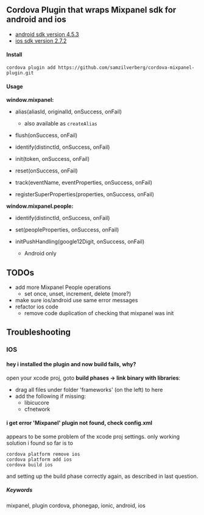 
## Cordova Plugin that wraps Mixpanel sdk for android and ios

- [android sdk version 4.5.3](https://github.com/mixpanel/mixpanel-android/tree/v4.5.3)
- [ios sdk version 2.7.2](https://github.com/mixpanel/mixpanel-iphone/tree/v2.7.2)

#### Install

```
cordova plugin add https://github.com/samzilverberg/cordova-mixpanel-plugin.git
```

#### Usage

**window.mixpanel:**

- alias(aliasId, originalId, onSuccess, onFail)
  - also available as ```createAlias```
- flush(onSuccess, onFail)
- identify(distinctId, onSuccess, onFail)
- init(token, onSuccess, onFail)
- reset(onSuccess, onFail)
- track(eventName, eventProperties, onSuccess, onFail)

- registerSuperProperties(properties, onSuccess, onFail)


**window.mixpanel.people:**

- identify(distinctId, onSuccess, onFail)
- set(peopleProperties, onSuccess, onFail)

- initPushHandling(google12Digit, onSuccess, onFail)
  - Android only

## TODOs

- add more Mixpanel People operations
  - set once, unset, increment, delete (more?)
- make sure ios/android use same error messages
- refactor ios code
  - remove code duplication of checking that mixpanel was init



## Troubleshooting

### IOS

#### hey i installed the plugin and now build fails, why?

open your xcode proj, goto **build phases -> link binary with libraries**:
  - drag all files under folder 'frameworks' (on the left) to here
  - add the following if missing:
      - libicucore
      - cfnetwork

#### i get error 'Mixpanel' plugin not found, check config.xml

appears to be some problem of the xcode proj settings.
only working solution i found so far is to
```
cordova platform remove ios
cordova platform add ios
cordova build ios
```
and setting up the build phase correctly again, as described in last question.



##### Keywords
mixpanel, plugin cordova, phonegap, ionic, android, ios
